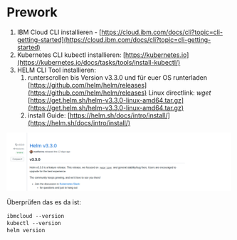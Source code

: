 # Prework

1. IBM Cloud CLI installieren - [https://cloud.ibm.com/docs/cli?topic=cli-getting-started](https://cloud.ibm.com/docs/cli?topic=cli-getting-started)
2. Kubernetes CLI kubectl installieren: [https://kubernetes.io](https://kubernetes.io/docs/tasks/tools/install-kubectl/)
3. HELM CLI Tool installieren: 
   1. runterscrollen bis Version v3.3.0 und für euer OS runterladen [https://github.com/helm/helm/releases](https://github.com/helm/helm/releases) Linux directlink: _wget_ [https://get.helm.sh/helm-v3.3.0-linux-amd64.tar.gz](https://get.helm.sh/helm-v3.3.0-linux-amd64.tar.gz)
   2. install Guide: [https://helm.sh/docs/intro/install/](https://helm.sh/docs/intro/install/)

![](../../.gitbook/assets/image%20%2859%29%20%281%29.png)

Überprüfen das es da ist:

```text
ibmcloud --version
kubectl --version
helm version
```

